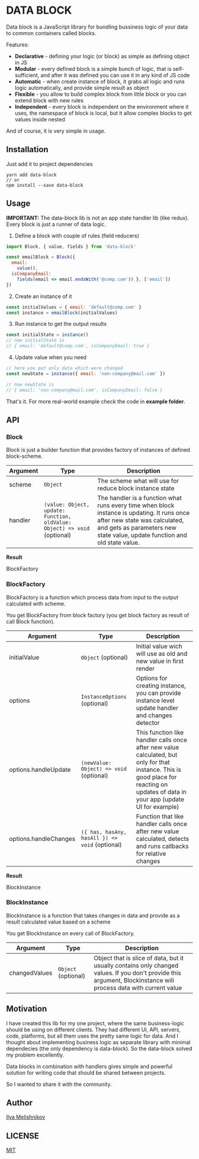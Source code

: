 # DATA BLOCK

Data block is a JavaScript library for bundling bussiness logic of your data to common containers called blocks.

Features:
* **Declarative** - defining your logic (or block) as simple as defining object in JS
* **Modular** - every defined block is a simple bunch of logic, that is self-sufficient, and after it was defined you can use it in any kind of JS code
* **Automatic** - when create instance of block, it grabs all logic and runs logic automatically, and provide simple result as object
* **Flexible** - you allow to build complex block from little block or you can extend block with new rules
* **Independent** - every block is independent on the environment where it uses, the namespace of block is local, but it allow complex blocks to get values inside nested

And of course, it is very simple in usage.

## Installation
Just add it to project dependencies
```
yarn add data-block
// or
npm install --save data-block
```

## Usage
**IMPORTANT:**
The data-block lib is not an app state handler lib (like redux). Every block is just a runner of data logic.

1. Define a block with couple of rules (field reducers)

```javascript
import Block, { value, fields } from 'data-block'

const emailBlock = Block({
  email:
    value(),
  isCompanyEmail:
    fields(email => email.endsWith('@comp.com')) }, ['email'])
})
```

2. Create an instance of it
```javascript
const initialValues = { email: 'default@comp.com' }
const instance = emailBlock(initialValues)
```

3. Run instance to get the output results
```javascript
const initialState = instance()
// now initialState is
// { email: 'default@comp.com', isCompanyEmail: true }
```

4. Update value when you need
```javascript
// here you put only data which were changed
const newState = instance({ email: 'non-company@mail.com' })

// now newState is
// { email: 'non-company@mail.com', isCompanyEmail: false }
```

That's it. For more real-world example check the code in **example folder**.

## API
### **Block**
Block is just a builder function that provides factory of instances of defined block-scheme.

| Argument | Type                                                                     | Description                                                                                                                                                                                               |
| -------- | ------------------------------------------------------------------------ | --------------------------------------------------------------------------------------------------------------------------------------------------------------------------------------------------------- |
| scheme   | `Object`                                                                 | The scheme what will use for reduce block instance state                                                                                                                                                  |
| handler  | `(value: Object, update: Function, oldValue: Object) => void` (optional) | The handler is a function what runs every time when block instance is updating. It runs once after new state was calculated, and gets as parameters new state value, update function and old state value. |

**Result**

BlockFactory

### **BlockFactory**
BlockFactory is a function which process data from input to the output calculated with scheme.

You get BlockFactory from block factory (you get block factory as result of call Block function).

| Argument              | Type                                           | Description                                                                                                                                                                          |
| --------------------- | ---------------------------------------------- | ------------------------------------------------------------------------------------------------------------------------------------------------------------------------------------ |
| initialValue          | `Object` (optional)                            | Initial value wich will use as old and new value in first render                                                                                                                     |
| options               | `InstanceOptions` (optional)                   | Options for creating instance, you can provide instance level update handler and changes detector                                                                                    |
| options.handleUpdate  | `(newValue: Object) => void` (optional)        | This function like handler calls once after new value calculated, but only for that instance. This is good place for reacting on updates of data in your app (update UI for example) |
| options.handleChanges | `({ has, hasAny, hasAll }) => void` (optional) | Function that like handler calls once after new value calculated, detects and runs callbacks for relative changes                                                                    |

**Result**

BlockInstance

### **BlockInstance**
BlockInstance is a function that takes changes in data and provide as a result calculated value based on a scheme

You get BlockInstance on every call of BlockFactory.

| Argument      | Type                | Description                                                                                                                                                       |
| ------------- | ------------------- | ----------------------------------------------------------------------------------------------------------------------------------------------------------------- |
| changedValues | `Object` (optional) | Object that is slice of data, but it usually contains only changed values. If you don't provide this argument, BlockInstance will process data with current value |



## Motivation
I have created this lib for my one project, where the same business-logic should be using on different clients.
They had different UI, API, servers, code, platforms, but all them uses the pretty same logic for data.
And I thought about implementing business logic as separate library with minimal dependecies (the only dependency is data-block).
So the data-block solved my problem excellently.

Data blocks in combination with handlers gives simple and powerful solution for writing code that should be shared between projects.

So I wanted to share it with the community.


## Author
[Ilya Melishnikov](https://www.linkedin.com/in/ilya-melishnikov/)

## LICENSE
[MIT](./LICENSE.md)
